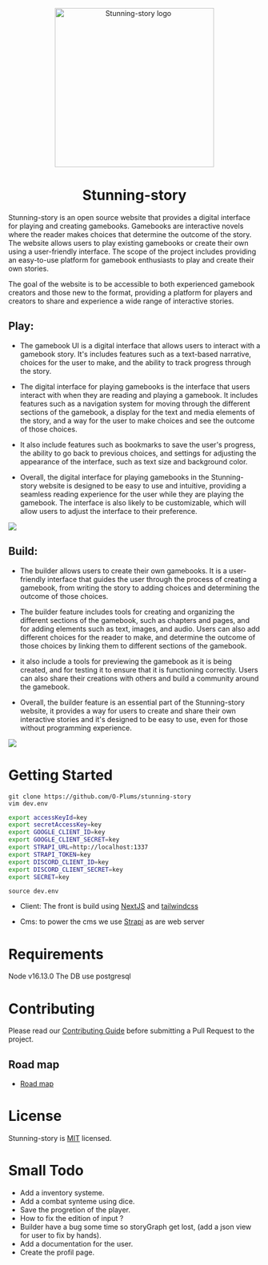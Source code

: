 <p align="center">
  <a href="https://stunning-story.com">
    <img src="https://raw.githubusercontent.com/O-Plums/stunning-story/main/repo_info/logo.webp"
    width="318px" alt="Stunning-story logo" />
  </a>
  <h1 align='center'>Stunning-story</h1>
</p>

 Stunning-story is an open source website that provides a digital interface for playing and creating gamebooks. Gamebooks are interactive novels where the reader makes choices that determine the outcome of the story. The website allows users to play existing gamebooks or create their own using a user-friendly interface. The scope of the project includes providing an easy-to-use platform for gamebook enthusiasts to play and create their own stories.

The goal of the website is to be accessible to both experienced gamebook creators and those new to the format, providing a platform for players and creators to share and experience a wide range of interactive stories.
## Play:

* The gamebook UI is a digital interface that allows users to interact with a gamebook story. It's includes features such as a text-based narrative, choices for the user to make, and the ability to track progress through the story.

* The digital interface for playing gamebooks is the interface that users interact with when they are reading and playing a gamebook. It includes features such as a navigation system for moving through the different sections of the gamebook, a display for the text and media elements of the story, and a way for the user to make choices and see the outcome of those choices.
* It also include features such as bookmarks to save the user's progress, the ability to go back to previous choices, and settings for adjusting the appearance of the interface, such as text size and background color.
* Overall, the digital interface for playing gamebooks in the Stunning-story website is designed to be easy to use and intuitive, providing a seamless reading experience for the user while they are playing the gamebook. The interface is also likely to be customizable, which will allow users to adjust the interface to their preference.


<img src="https://raw.githubusercontent.com/O-Plums/stunning-story/main/repo_info/read.png" width="auto" height="auto" />

## Build:

* The builder allows users to create their own gamebooks. It is a user-friendly interface that guides the user through the process of creating a gamebook, from writing the story to adding choices and determining the outcome of those choices.

* The builder feature includes tools for creating and organizing the different sections of the gamebook, such as chapters and pages, and for adding elements such as text, images, and audio. Users can also add different choices for the reader to make, and determine the outcome of those choices by linking them to different sections of the gamebook.

* it also include a tools for previewing the gamebook as it is being created, and for testing it to ensure that it is functioning correctly. Users can also share their creations with others and build a community around the gamebook.

* Overall, the builder feature is an essential part of the Stunning-story website, it provides a way for users to create and share their own interactive stories and it's designed to be easy to use, even for those without programming experience.

<img src="https://raw.githubusercontent.com/O-Plums/stunning-story/main/repo_info/build.png" width="auto" height="auto" />


# Getting Started

```
git clone https://github.com/O-Plums/stunning-story
vim dev.env 
```
```bash
export accessKeyId=key
export secretAccessKey=key
export GOOGLE_CLIENT_ID=key
export GOOGLE_CLIENT_SECRET=key
export STRAPI_URL=http://localhost:1337
export STRAPI_TOKEN=key
export DISCORD_CLIENT_ID=key
export DISCORD_CLIENT_SECRET=key
export SECRET=key
```
``` 
source dev.env
```
* Client: The front is build using [NextJS](https://nextjs.org/) and [tailwindcss](https://tailwindcss.com/)

* Cms: to power the cms we use [Strapi](https://github.com/strapi/strapi) as are web server
# Requirements

Node v16.13.0
The DB use postgresql
# Contributing

Please read our [Contributing Guide](https://github.com/O-Plums/stunning-story/blob/main/CONTRIBUTING.md) before submitting a Pull Request to the project.
## Road map
* [Road map](https://stunning-story.canny.io/)

# License

Stunning-story is [MIT](https://github.com/O-Plums/stunning-story/blob/main/LICENSE) licensed.

# Small Todo

* Add a inventory systeme.
* Add a combat synteme using dice.
* Save the progretion of the player.
* How to fix the edition of input ? 
* Builder have a bug some time so storyGraph get lost, (add a json view for user to fix by hands).
* Add a documentation for the user.
* Create the profil page.